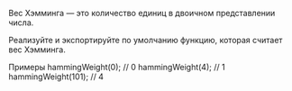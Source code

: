 Вес Хэмминга — это количество единиц в двоичном представлении числа.

Реализуйте и экспортируйте по умолчанию функцию, которая считает вес Хэмминга.

Примеры
hammingWeight(0); // 0
hammingWeight(4); // 1
hammingWeight(101); // 4